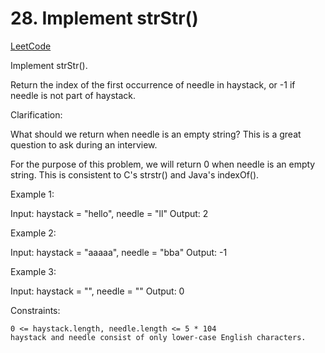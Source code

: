 # 28. Implement strStr()

[LeetCode](https://leetcode.com/problems/implement-strstr/)

Implement strStr().

Return the index of the first occurrence of needle in haystack, or -1 if needle is not part of haystack.

Clarification:

What should we return when needle is an empty string? This is a great question to ask during an interview.

For the purpose of this problem, we will return 0 when needle is an empty string. This is consistent to C's strstr() and Java's indexOf().



Example 1:

Input: haystack = "hello", needle = "ll"
Output: 2

Example 2:

Input: haystack = "aaaaa", needle = "bba"
Output: -1

Example 3:

Input: haystack = "", needle = ""
Output: 0



Constraints:

    0 <= haystack.length, needle.length <= 5 * 104
    haystack and needle consist of only lower-case English characters.
